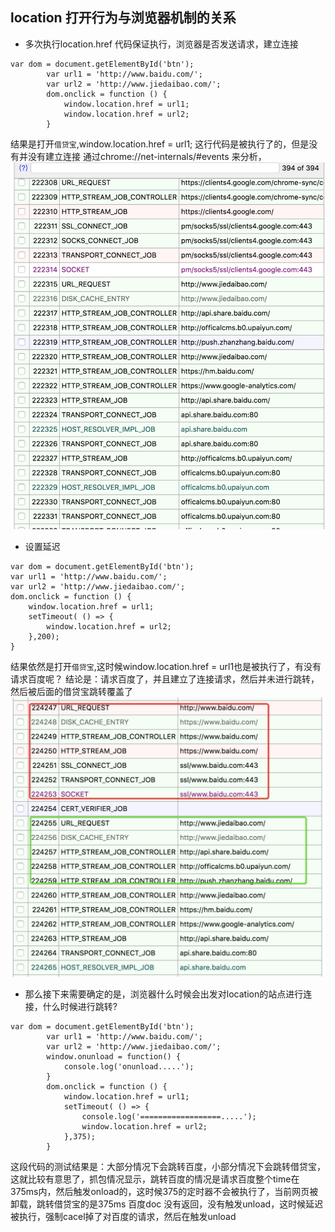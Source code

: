 ## location 打开行为与浏览器机制的关系


- 多次执行location.href 代码保证执行，浏览器是否发送请求，建立连接
```
var dom = document.getElementById('btn');
        var url1 = 'http://www.baidu.com/';
        var url2 = 'http://www.jiedaibao.com/';
        dom.onclick = function () {
            window.location.href = url1;
            window.location.href = url2;
        }
```
结果是打开`借贷宝`,window.location.href = url1; 这行代码是被执行了的，但是没有并没有建立连接
通过chrome://net-internals/#events 来分析，
![同步多次执行](./1.jpeg)


- 设置延迟
```
var dom = document.getElementById('btn');
var url1 = 'http://www.baidu.com/';
var url2 = 'http://www.jiedaibao.com/';
dom.onclick = function () {
    window.location.href = url1;
    setTimeout( () => {
        window.location.href = url2;
    },200);
}
```
结果依然是打开`借贷宝`,这时候window.location.href = url1也是被执行了，有没有请求百度呢？
结论是：请求百度了，并且建立了连接请求，然后并未进行跳转，然后被后面的借贷宝跳转覆盖了
![同步多次执行](./2.jpeg)


- 那么接下来需要确定的是，浏览器什么时候会出发对location的站点进行连接，什么时候进行跳转?
```
var dom = document.getElementById('btn');
        var url1 = 'http://www.baidu.com/';
        var url2 = 'http://www.jiedaibao.com/';
        window.onunload = function() {
            console.log('onunload.....');
        }
        dom.onclick = function () {
            window.location.href = url1;
            setTimeout( () => {
                console.log('==================.....');
                window.location.href = url2;
            },375);
        }
```
这段代码的测试结果是：大部分情况下会跳转百度，小部分情况下会跳转借贷宝，这就比较有意思了，抓包情况显示，跳转百度的情况是请求百度整个time在375ms内，然后触发onload的，这时候375的定时器不会被执行了，当前网页被卸载，跳转借贷宝的是375ms 百度doc 没有返回，没有触发unload，这时候延迟被执行，强制cacel掉了对百度的请求，然后在触发unload